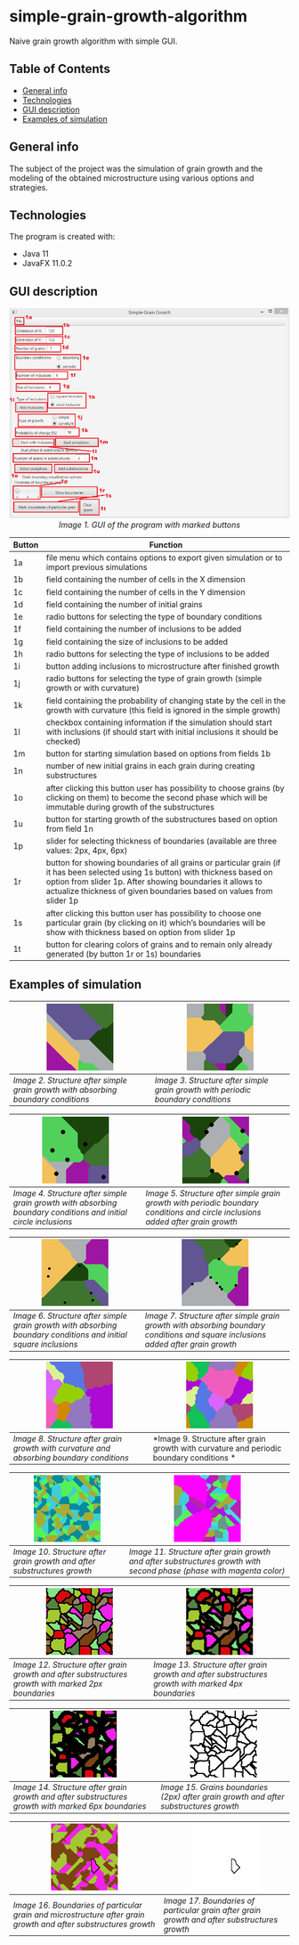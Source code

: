 # simple-grain-growth-algorithm
Naive grain growth algorithm with simple GUI.

## Table of Contents
* [General info](#general-info)
* [Technologies](#technologies)
* [GUI description](#gui-description)
* [Examples of simulation](#examples-of-simulation)

## General info
The subject of the project was the simulation of grain growth and the modeling of the obtained microstructure using various options and strategies.

## Technologies
The program is created with:
* Java 11
* JavaFX 11.0.2

## GUI description
<p align="center"><img src="./images/1.bmp"><i>Image 1. GUI of the program with marked buttons</i></p>


Button | Function
------ | -------------
1a | file menu which contains options to export given simulation or to import previous simulations
1b | field containing the number of cells in the X dimension
1c | field containing the number of cells in the Y dimension
1d | field containing the number of initial grains
1e | radio buttons for selecting the type of boundary conditions
1f | field containing the number of inclusions to be added
1g | field containing the size of inclusions to be added
1h | radio buttons for selecting the type of inclusions to be added
1i | button adding inclusions to microstructure after finished growth
1j | radio buttons for selecting the type of grain growth (simple growth or with curvature)
1k | field containing the probability of changing state by the cell in the growth with curvature (this field is ignored in the simple growth)
1l | checkbox containing information if the simulation should start with inclusions (if should start with initial inclusions it should be checked)
1m | button for starting simulation based on options from fields 1b | 1l
1n | number of new initial grains in each grain during creating substructures
1o | after clicking this button user has possibility to choose grains (by clicking on them) to become the second phase which will be immutable during growth of the substructures
1u | button for starting growth of the substructures based on option from field 1n
1p | slider for selecting thickness of boundaries (available are three values: 2px, 4px, 6px)
1r | button for showing boundaries of all grains or particular grain (if it has been selected using 1s button) with thickness based on option from slider 1p. After showing boundaries it allows to actualize thickness of given boundaries based on values from slider 1p
1s | after clicking this button user has possibility to choose one particular grain (by clicking on it) which’s boundaries will be show with thickness based on option from slider 1p
1t | button for clearing colors of grains and to remain only already generated (by button 1r or 1s) boundaries


## Examples of simulation
  <img src="./images/2.bmp">                | <img src="./images/3.bmp">
--------------------------------------------|------------------------------------------------------------------
*Image 2. Structure after simple grain growth with absorbing boundary conditions*                               | *Image 3. Structure after simple grain growth with periodic boundary conditions*

  <img src="./images/4.bmp">                | <img src="./images/5.bmp">
--------------------------------------------|------------------------------------------------------------------
*Image 4. Structure after simple grain growth with absorbing boundary conditions and initial circle inclusions* | *Image 5. Structure after simple grain growth with periodic boundary conditions and circle inclusions added after grain growth*

  <img src="./images/6.bmp">                | <img src="./images/7.bmp">
--------------------------------------------|------------------------------------------------------------------
*Image 6. Structure after simple grain growth with absorbing boundary conditions and initial square inclusions* | *Image 7. Structure after simple grain growth with absorbing boundary conditions and square inclusions added after grain growth*

  <img src="./images/8.bmp">                | <img src="./images/9.bmp">
--------------------------------------------|------------------------------------------------------------------
*Image 8. Structure after grain growth with curvature and absorbing boundary conditions*                        | *Image 9. Structure after grain growth with curvature and periodic boundary conditions *

  <img src="./images/10.bmp">               | <img src="./images/11.bmp">
--------------------------------------------|------------------------------------------------------------------
*Image 10. Structure after grain growth and after substructures growth*                                         | *Image 11. Structure after grain growth and after substructures growth with second phase (phase with magenta color)*

  <img src="./images/12.bmp">               | <img src="./images/13.bmp">
--------------------------------------------|------------------------------------------------------------------
*Image 12. Structure after grain growth and after substructures growth with marked 2px boundaries*              | *Image 13. Structure after grain growth and after substructures growth with marked 4px boundaries*

<img src="./images/14.bmp">                 | <img src="./images/15.bmp">
--------------------------------------------|------------------------------------------------------------------
*Image 14. Structure after grain growth and after substructures growth with marked 6px boundaries*              |   *Image 15. Grains boundaries (2px) after grain growth and after substructures growth*

<img src="./images/16.bmp">                 | <img src="./images/17.bmp">
--------------------------------------------|------------------------------------------------------------------
*Image 16. Boundaries of particular grain and microstructure after grain growth and after substructures growth* | *Image 17. Boundaries of particular grain after grain growth and after substructures growth*
